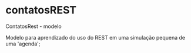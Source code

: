 # contatosREST
ContatosRest - modelo

Modelo para aprendizado do uso do REST em uma simulação pequena de uma 'agenda';
